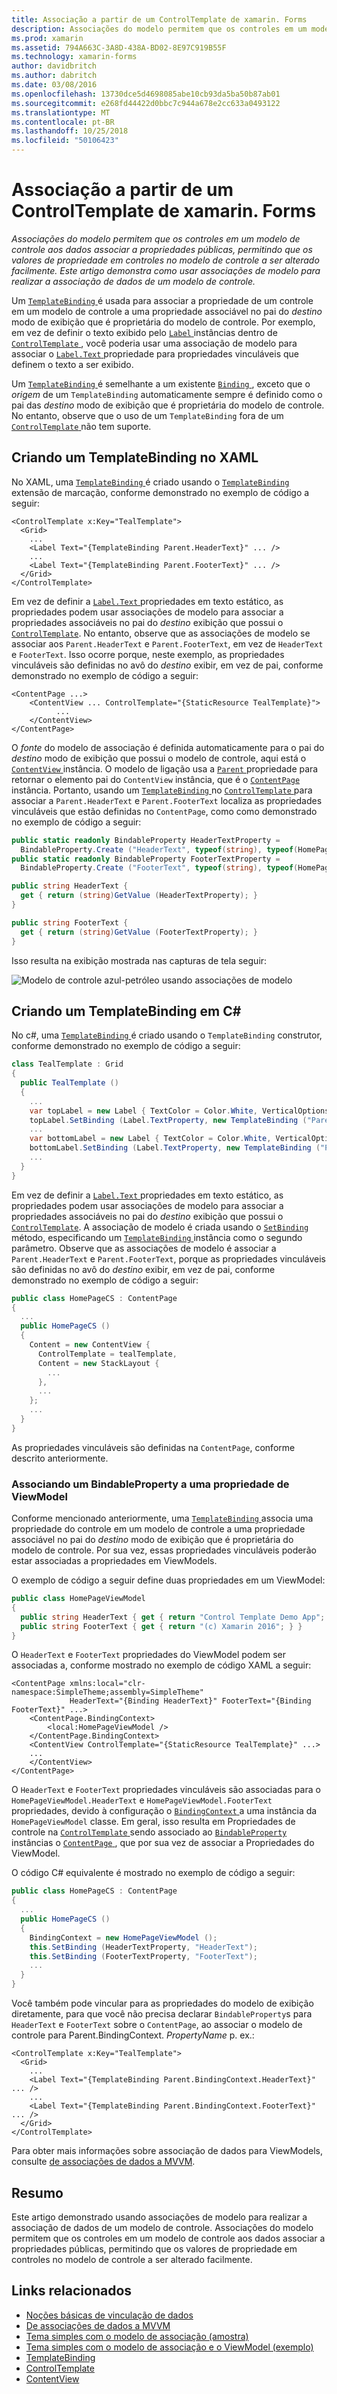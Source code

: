 ```yaml
---
title: Associação a partir de um ControlTemplate de xamarin. Forms
description: Associações do modelo permitem que os controles em um modelo de controle aos dados associar a propriedades públicas, permitindo que os valores de propriedade em controles no modelo de controle a ser alterado facilmente. Este artigo demonstra como usar associações de modelo para realizar a associação de dados de um modelo de controle.
ms.prod: xamarin
ms.assetid: 794A663C-3A8D-438A-BD02-8E97C919B55F
ms.technology: xamarin-forms
author: davidbritch
ms.author: dabritch
ms.date: 03/08/2016
ms.openlocfilehash: 13730dce5d4698085abe10cb93da5ba50b87ab01
ms.sourcegitcommit: e268fd44422d0bbc7c944a678e2cc633a0493122
ms.translationtype: MT
ms.contentlocale: pt-BR
ms.lasthandoff: 10/25/2018
ms.locfileid: "50106423"
---
```

# <a name="binding-from-a-xamarinforms-controltemplate"></a>Associação a partir de um ControlTemplate de xamarin. Forms

_Associações do modelo permitem que os controles em um modelo de controle aos dados associar a propriedades públicas, permitindo que os valores de propriedade em controles no modelo de controle a ser alterado facilmente. Este artigo demonstra como usar associações de modelo para realizar a associação de dados de um modelo de controle._

Um [ `TemplateBinding` ](xref:Xamarin.Forms.TemplateBinding) é usada para associar a propriedade de um controle em um modelo de controle a uma propriedade associável no pai do *destino* modo de exibição que é proprietária do modelo de controle. Por exemplo, em vez de definir o texto exibido pelo [ `Label` ](xref:Xamarin.Forms.Label) instâncias dentro de [ `ControlTemplate` ](xref:Xamarin.Forms.ControlTemplate), você poderia usar uma associação de modelo para associar o [ `Label.Text` ](xref:Xamarin.Forms.Label.Text) propriedade para propriedades vinculáveis que definem o texto a ser exibido.

Um [ `TemplateBinding` ](xref:Xamarin.Forms.TemplateBinding) é semelhante a um existente [ `Binding` ](xref:Xamarin.Forms.Binding), exceto que o *origem* de um `TemplateBinding` automaticamente sempre é definido como o pai das *destino* modo de exibição que é proprietária do modelo de controle. No entanto, observe que o uso de um `TemplateBinding` fora de um [ `ControlTemplate` ](xref:Xamarin.Forms.ControlTemplate) não tem suporte.

## <a name="creating-a-templatebinding-in-xaml"></a>Criando um TemplateBinding no XAML

No XAML, uma [ `TemplateBinding` ](xref:Xamarin.Forms.TemplateBinding) é criado usando o [ `TemplateBinding` ](xref:Xamarin.Forms.Xaml.TemplateBindingExtension) extensão de marcação, conforme demonstrado no exemplo de código a seguir:

```xaml
<ControlTemplate x:Key="TealTemplate">
  <Grid>
    ...
    <Label Text="{TemplateBinding Parent.HeaderText}" ... />
    ...
    <Label Text="{TemplateBinding Parent.FooterText}" ... />
  </Grid>
</ControlTemplate>
```

Em vez de definir a [ `Label.Text` ](xref:Xamarin.Forms.Label.Text) propriedades em texto estático, as propriedades podem usar associações de modelo para associar a propriedades associáveis no pai do *destino* exibição que possui o [ `ControlTemplate`](xref:Xamarin.Forms.ControlTemplate). No entanto, observe que as associações de modelo se associar aos `Parent.HeaderText` e `Parent.FooterText`, em vez de `HeaderText` e `FooterText`. Isso ocorre porque, neste exemplo, as propriedades vinculáveis são definidas no avô do *destino* exibir, em vez de pai, conforme demonstrado no exemplo de código a seguir:

```xaml
<ContentPage ...>
    <ContentView ... ControlTemplate="{StaticResource TealTemplate}">
          ...
    </ContentView>
</ContentPage>
```

O *fonte* do modelo de associação é definida automaticamente para o pai do *destino* modo de exibição que possui o modelo de controle, aqui está o [ `ContentView` ](xref:Xamarin.Forms.ContentView) instância. O modelo de ligação usa a [ `Parent` ](xref:Xamarin.Forms.Element.Parent) propriedade para retornar o elemento pai do `ContentView` instância, que é o [ `ContentPage` ](xref:Xamarin.Forms.ContentPage) instância. Portanto, usando um [ `TemplateBinding` ](xref:Xamarin.Forms.TemplateBinding) no [ `ControlTemplate` ](xref:Xamarin.Forms.ControlTemplate) para associar a `Parent.HeaderText` e `Parent.FooterText` localiza as propriedades vinculáveis que estão definidas no `ContentPage`, como como demonstrado no exemplo de código a seguir:

```csharp
public static readonly BindableProperty HeaderTextProperty =
  BindableProperty.Create ("HeaderText", typeof(string), typeof(HomePage), "Control Template Demo App");
public static readonly BindableProperty FooterTextProperty =
  BindableProperty.Create ("FooterText", typeof(string), typeof(HomePage), "(c) Xamarin 2016");

public string HeaderText {
  get { return (string)GetValue (HeaderTextProperty); }
}

public string FooterText {
  get { return (string)GetValue (FooterTextProperty); }
}
```

Isso resulta na exibição mostrada nas capturas de tela seguir:

![](template-binding-images/teal-theme.png "Modelo de controle azul-petróleo usando associações de modelo")

## <a name="creating-a-templatebinding-in-c35"></a>Criando um TemplateBinding em C&#35;

No c#, uma [ `TemplateBinding` ](xref:Xamarin.Forms.TemplateBinding) é criado usando o `TemplateBinding` construtor, conforme demonstrado no exemplo de código a seguir:

```csharp
class TealTemplate : Grid
{
  public TealTemplate ()
  {
    ...
    var topLabel = new Label { TextColor = Color.White, VerticalOptions = LayoutOptions.Center };
    topLabel.SetBinding (Label.TextProperty, new TemplateBinding ("Parent.HeaderText"));
    ...
    var bottomLabel = new Label { TextColor = Color.White, VerticalOptions = LayoutOptions.Center };
    bottomLabel.SetBinding (Label.TextProperty, new TemplateBinding ("Parent.FooterText"));
    ...
  }
}
```

Em vez de definir a [ `Label.Text` ](xref:Xamarin.Forms.Label.Text) propriedades em texto estático, as propriedades podem usar associações de modelo para associar a propriedades associáveis no pai do *destino* exibição que possui o [ `ControlTemplate`](xref:Xamarin.Forms.ControlTemplate). A associação de modelo é criada usando o [ `SetBinding` ](xref:Xamarin.Forms.BindableObject.SetBinding(Xamarin.Forms.BindableProperty,Xamarin.Forms.BindingBase)) método, especificando um [ `TemplateBinding` ](xref:Xamarin.Forms.TemplateBinding) instância como o segundo parâmetro. Observe que as associações de modelo é associar a `Parent.HeaderText` e `Parent.FooterText`, porque as propriedades vinculáveis são definidas no avô do *destino* exibir, em vez de pai, conforme demonstrado no exemplo de código a seguir:

```csharp
public class HomePageCS : ContentPage
{
  ...
  public HomePageCS ()
  {
    Content = new ContentView {
      ControlTemplate = tealTemplate,
      Content = new StackLayout {
        ...
      },
      ...
    };
    ...
  }
}
```

As propriedades vinculáveis são definidas na `ContentPage`, conforme descrito anteriormente.

### <a name="binding-a-bindableproperty-to-a-viewmodel-property"></a>Associando um BindableProperty a uma propriedade de ViewModel

Conforme mencionado anteriormente, uma [ `TemplateBinding` ](xref:Xamarin.Forms.TemplateBinding) associa uma propriedade do controle em um modelo de controle a uma propriedade associável no pai do *destino* modo de exibição que é proprietária do modelo de controle. Por sua vez, essas propriedades vinculáveis poderão estar associadas a propriedades em ViewModels.

O exemplo de código a seguir define duas propriedades em um ViewModel:

```csharp
public class HomePageViewModel
{
  public string HeaderText { get { return "Control Template Demo App"; } }
  public string FooterText { get { return "(c) Xamarin 2016"; } }
}
```

O `HeaderText` e `FooterText` propriedades do ViewModel podem ser associadas a, conforme mostrado no exemplo de código XAML a seguir:

```xaml
<ContentPage xmlns:local="clr-namespace:SimpleTheme;assembly=SimpleTheme"
             HeaderText="{Binding HeaderText}" FooterText="{Binding FooterText}" ...>
    <ContentPage.BindingContext>
        <local:HomePageViewModel />
    </ContentPage.BindingContext>
    <ContentView ControlTemplate="{StaticResource TealTemplate}" ...>
    ...
    </ContentView>
</ContentPage>
```

O `HeaderText` e `FooterText` propriedades vinculáveis são associadas para o `HomePageViewModel.HeaderText` e `HomePageViewModel.FooterText` propriedades, devido à configuração o [ `BindingContext` ](xref:Xamarin.Forms.BindableObject.BindingContext) a uma instância da `HomePageViewModel` classe. Em geral, isso resulta em Propriedades de controle na [ `ControlTemplate` ](xref:Xamarin.Forms.ControlTemplate) sendo associado ao [ `BindableProperty` ](xref:Xamarin.Forms.BindableProperty) instâncias o [ `ContentPage` ](xref:Xamarin.Forms.ContentPage), que por sua vez de associar a Propriedades do ViewModel.

O código C# equivalente é mostrado no exemplo de código a seguir:

```csharp
public class HomePageCS : ContentPage
{
  ...
  public HomePageCS ()
  {
    BindingContext = new HomePageViewModel ();
    this.SetBinding (HeaderTextProperty, "HeaderText");
    this.SetBinding (FooterTextProperty, "FooterText");
    ...
  }
}
```

Você também pode vincular para as propriedades do modelo de exibição diretamente, para que você não precisa declarar `BindableProperty`s para `HeaderText` e `FooterText` sobre o `ContentPage`, ao associar o modelo de controle para Parent.BindingContext. _PropertyName_ p. ex.:

```xaml
<ControlTemplate x:Key="TealTemplate">
  <Grid>
    ...
    <Label Text="{TemplateBinding Parent.BindingContext.HeaderText}" ... />
    ...
    <Label Text="{TemplateBinding Parent.BindingContext.FooterText}" ... />
  </Grid>
</ControlTemplate>
```

Para obter mais informações sobre associação de dados para ViewModels, consulte [de associações de dados a MVVM](~/xamarin-forms/xaml/xaml-basics/data-bindings-to-mvvm.md).

## <a name="summary"></a>Resumo

Este artigo demonstrado usando associações de modelo para realizar a associação de dados de um modelo de controle. Associações do modelo permitem que os controles em um modelo de controle aos dados associar a propriedades públicas, permitindo que os valores de propriedade em controles no modelo de controle a ser alterado facilmente.

## <a name="related-links"></a>Links relacionados

- [Noções básicas de vinculação de dados](~/xamarin-forms/xaml/xaml-basics/data-binding-basics.md)
- [De associações de dados a MVVM](~/xamarin-forms/xaml/xaml-basics/data-bindings-to-mvvm.md)
- [Tema simples com o modelo de associação (amostra)](https://developer.xamarin.com/samples/xamarin-forms/templates/controltemplates/simplethemewithtemplatebinding/)
- [Tema simples com o modelo de associação e o ViewModel (exemplo)](https://developer.xamarin.com/samples/xamarin-forms/templates/controltemplates/simplethemewithtemplatebindingandviewmodel/)
- [TemplateBinding](xref:Xamarin.Forms.TemplateBinding)
- [ControlTemplate](xref:Xamarin.Forms.ControlTemplate)
- [ContentView](xref:Xamarin.Forms.ContentView)
